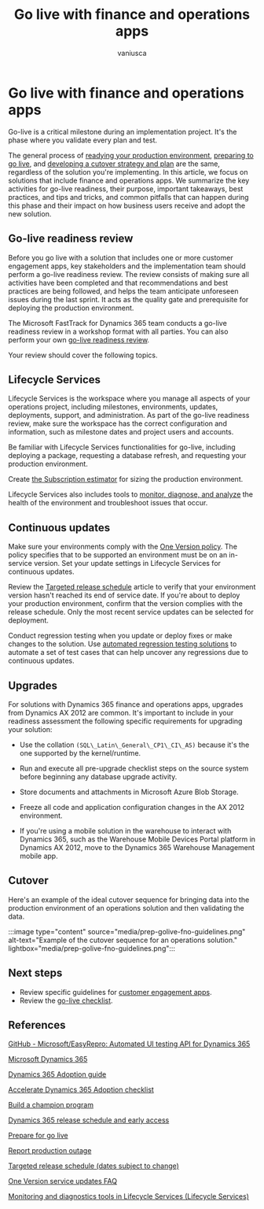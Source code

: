 ﻿---
title: Go live with finance and operations apps
description: Learn how to prepare for go-live with finance and operations apps by reviewing key activities for go-live readiness, best practices, tips, and common pitfalls to ensure a successful deployment.
ms.date: 10/02/2023
ms.topic: conceptual
author: vaniusca
ms.author: vaniaf
ms.custom:
  - ai-gen-docs-bap
  - ai-gen-desc
  - ai-seo-date:08/23/2023
  - bap-template
---

# Go live with finance and operations apps

Go-live is a critical milestone during an implementation project. It's the phase where you validate every plan and test.

The general process of [readying your production environment](prepare-go-live-production-environment-readiness.md), [preparing to go live](prepare-to-go-live.md), and [developing a cutover strategy and plan](prepare-go-live-cutover-strategy.md) are the same, regardless of the solution you're implementing. In this article, we focus on solutions that include finance and operations apps. We summarize the key activities for go-live readiness, their purpose, important takeaways, best practices, and tips and tricks, and common pitfalls that can happen during this phase and their impact on how business users receive and adopt the new solution.

## Go-live readiness review

Before you go live with a solution that includes one or more customer engagement apps, key stakeholders and the implementation team should perform a go-live readiness review. The review consists of making sure all activities have been completed and that recommendations and best practices are being followed, and helps the team anticipate unforeseen issues during the last sprint. It acts as the quality gate and prerequisite for deploying the production environment.

The Microsoft FastTrack for Dynamics 365 team conducts a go-live readiness review in a workshop format with all parties. You can also perform your own [go-live readiness review](prepare-to-go-live.md).

Your review should cover the following topics.

## Lifecycle Services

Lifecycle Services is the workspace where you manage all aspects of your operations project, including milestones, environments, updates, deployments, support, and administration. As part of the go-live readiness review, make sure the workspace has the correct configuration and information, such as milestone dates and project users and accounts.

Be familiar with Lifecycle Services functionalities for go-live, including deploying a package, requesting a database refresh, and requesting your production environment.

Create [the Subscription estimator](/dynamics365/fin-ops-core/dev-itpro/lifecycle-services/subscription-estimator) for sizing the production environment.  

Lifecycle Services also includes tools to [monitor, diagnose, and analyze](/dynamics365/fin-ops-core/dev-itpro/lifecycle-services/monitoring-diagnostics) the health of the environment and troubleshoot issues that occur.

## Continuous updates

Make sure your environments comply with the [One Version policy](/dynamics365/fin-ops-core/fin-ops/get-started/one-version?toc=/dynamics365/commerce/toc.json). The policy specifies that to be supported an environment must be on an in-service version. Set your update settings in Lifecycle Services for continuous updates.

Review the [Targeted release schedule](/dynamics365/fin-ops-core/dev-itpro/get-started/public-preview-releases#targeted-release-schedule-dates-subject-to-change) article to verify that your environment version hasn't reached its end of service date. If you're about to deploy your production environment, confirm that the version complies with the release schedule. Only the most recent service updates can be selected for deployment.

Conduct regression testing when you update or deploy fixes or make changes to the solution. Use <!-- Regression testing refactoring> the Microsoft [Regression Suite Automation Tool](https://community.dynamics.com/blogs/post/?postid=d278adc9-4d09-4fad-a485-6ab7bb0a5429) --> [automated regression testing solutions](testing-regression-tooling.md) to automate a set of test cases that can help uncover any regressions due to continuous updates.

## Upgrades

For solutions with Dynamics 365 finance and operations apps, upgrades from Dynamics AX 2012 are common. It's important to include in your readiness assessment the following specific requirements for upgrading your solution:

- Use the collation `(SQL\_Latin\_General\_CP1\_CI\_AS)` because it's the one supported by the kernel/runtime.

- Run and execute all pre-upgrade checklist steps on the source system before beginning any database upgrade activity.

- Store documents and attachments in Microsoft Azure Blob Storage.

- Freeze all code and application configuration changes in the AX 2012 environment.

- If you're using a mobile solution in the warehouse to interact with Dynamics 365, such as the Warehouse Mobile Devices Portal platform in Dynamics AX 2012, move to the Dynamics 365 Warehouse Management mobile app.

## Cutover

Here's an example of the ideal cutover sequence for bringing data into the production environment of an operations solution and then validating the data.

:::image type="content" source="media/prep-golive-fno-guidelines.png" alt-text="Example of the cutover sequence for an operations solution." lightbox="media/prep-golive-fno-guidelines.png":::

## Next steps

- Review specific guidelines for [customer engagement apps](prepare-go-live-dynamics-365-customer-engagement.md).
- Review the [go-live checklist](prepare-go-live-checklist.md).

## References

[GitHub - Microsoft/EasyRepro: Automated UI testing API for Dynamics 365](https://github.com/microsoft/EasyRepro)

[Microsoft Dynamics 365](/learn/dynamics365/)

[Dynamics 365 Adoption guide](/dynamics365/get-started/adoption/adoption-guide)

[Accelerate Dynamics 365 Adoption checklist](/dynamics365/adoption/adoption-checklist)

[Build a champion program](/dynamics365/adoption/champions-guide)

[Dynamics 365 release schedule and early access](/dynamics365/get-started/release-schedule)

[Prepare for go live](/dynamics365/fin-ops-core/fin-ops/imp-lifecycle/prepare-go-live)

[Report production outage](/business-applications-release-notes/april18/dynamics365-finance-operations/report-production-outage)

[Targeted release schedule (dates subject to change)](/dynamics365/fin-ops-core/fin-ops/get-started/public-preview-releases?toc=/dynamics365/commerce/toc.json#targeted-release-schedule-dates-subject-to-change)

[One Version service updates FAQ](/dynamics365/fin-ops-core/fin-ops/get-started/one-version?toc=/dynamics365/commerce/toc.json)

[Monitoring and diagnostics tools in Lifecycle Services (Lifecycle Services)](/dynamics365/fin-ops-core/dev-itpro/lifecycle-services/monitoring-diagnostics)  
